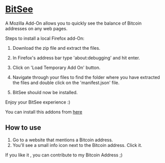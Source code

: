 # [BitSee](https://addons.mozilla.org/en-US/firefox/addon/bitsee1/)

A Mozilla Add-On allows you to quickly see the balance of Bitcoin addresses on any web pages.



Steps to install a local Firefox add-On:

1. Download the zip file and extract the files.

2. In Firefox's address bar type 'about:debugging' and hit enter.

3. Click on 'Load Temporary Add On' button.


4. Navigate through your files to find the folder where you have extracted the files and double click on the 'manifest.json' file.


5. BitSee should now be installed.

Enjoy your BitSee experience :)


You can install this addons from [here](https://addons.mozilla.org/en-US/firefox/addon/bitsee1/)

How to use
----------

1. Go to a website that mentions a Bitcoin address.
2. You'll see a small info icon next to the Bitcoin address. Click it.


If you like it , you can contribute to my Bitcoin Address ;)



